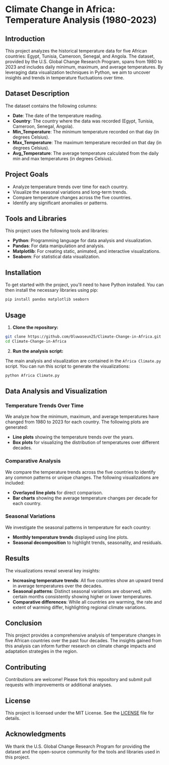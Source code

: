 # Climate Change in Africa: Temperature Analysis (1980-2023)

## Introduction

This project analyzes the historical temperature data for five African countries: Egypt, Tunisia, Cameroon, Senegal, and Angola. The dataset, provided by the U.S. Global Change Research Program, spans from 1980 to 2023 and includes daily minimum, maximum, and average temperatures. By leveraging data visualization techniques in Python, we aim to uncover insights and trends in temperature fluctuations over time.

## Dataset Description

The dataset contains the following columns:
- **Date**: The date of the temperature reading.
- **Country**: The country where the data was recorded (Egypt, Tunisia, Cameroon, Senegal, Angola).
- **Min_Temperature**: The minimum temperature recorded on that day (in degrees Celsius).
- **Max_Temperature**: The maximum temperature recorded on that day (in degrees Celsius).
- **Avg_Temperature**: The average temperature calculated from the daily min and max temperatures (in degrees Celsius).

## Project Goals

- Analyze temperature trends over time for each country.
- Visualize the seasonal variations and long-term trends.
- Compare temperature changes across the five countries.
- Identify any significant anomalies or patterns.

## Tools and Libraries

This project uses the following tools and libraries:
- **Python**: Programming language for data analysis and visualization.
- **Pandas**: For data manipulation and analysis.
- **Matplotlib**: For creating static, animated, and interactive visualizations.
- **Seaborn**: For statistical data visualization.

## Installation

To get started with the project, you'll need to have Python installed. You can then install the necessary libraries using pip:

```sh
pip install pandas matplotlib seaborn
```

## Usage

1. **Clone the repository:**

```sh
git clone https://github.com/Oluwaseun25/Climate-Change-in-Africa.git
cd Climate-Change-in-Africa
```

2. **Run the analysis script:**

The main analysis and visualization are contained in the `Africa Climate.py` script. You can run this script to generate the visualizations:

```sh
python Africa Climate.py
```

## Data Analysis and Visualization

### Temperature Trends Over Time

We analyze how the minimum, maximum, and average temperatures have changed from 1980 to 2023 for each country. The following plots are generated:
- **Line plots** showing the temperature trends over the years.
- **Box plots** for visualizing the distribution of temperatures over different decades.

### Comparative Analysis

We compare the temperature trends across the five countries to identify any common patterns or unique changes. The following visualizations are included:
- **Overlayed line plots** for direct comparison.
- **Bar charts** showing the average temperature changes per decade for each country.

### Seasonal Variations

We investigate the seasonal patterns in temperature for each country:
- **Monthly temperature trends** displayed using line plots.
- **Seasonal decomposition** to highlight trends, seasonality, and residuals.

## Results

The visualizations reveal several key insights:
- **Increasing temperature trends**: All five countries show an upward trend in average temperatures over the decades.
- **Seasonal patterns**: Distinct seasonal variations are observed, with certain months consistently showing higher or lower temperatures.
- **Comparative differences**: While all countries are warming, the rate and extent of warming differ, highlighting regional climate variations.

## Conclusion

This project provides a comprehensive analysis of temperature changes in five African countries over the past four decades. The insights gained from this analysis can inform further research on climate change impacts and adaptation strategies in the region.

## Contributing

Contributions are welcome! Please fork this repository and submit pull requests with improvements or additional analyses.

## License

This project is licensed under the MIT License. See the [LICENSE](LICENSE) file for details.

## Acknowledgments

We thank the U.S. Global Change Research Program for providing the dataset and the open-source community for the tools and libraries used in this project.